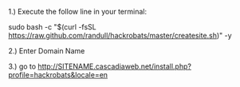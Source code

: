 1.) Execute the follow line in your terminal:

sudo bash -c "$(curl -fsSL https://raw.github.com/randull/hackrobats/master/createsite.sh)" -y

2.) Enter Domain Name

3.) go to http://SITENAME.cascadiaweb.net/install.php?profile=hackrobats&locale=en
